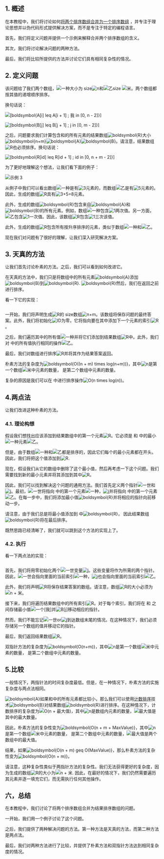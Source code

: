 ## 1. 概述

在本教程中，我们将讨论如何[将两个排序数组合并为一个排序数组](https://www.baeldung.com/java-merge-sorted-arrays) ，并专注于理论思想并以伪代码形式提供解决方案，而不是专注于特定的编程语言。

首先，我们将定义问题并提供一个示例来解释合并两个排序数组的含义。

其次，我们将讨论解决问题的两种方法。

最后，我们将比较所提供的方法并讨论它们具有相同复杂性的情况。

## 2. 定义问题

该问题给了我们两个数组，![一种](https://www.baeldung.com/wp-content/ql-cache/quicklatex.com-816b613a4f79d4bf9cb51396a9654120_l3.svg)大小为 size![n](https://www.baeldung.com/wp-content/ql-cache/quicklatex.com-ec4217f4fa5fcd92a9edceba0e708cf7_l3.svg)和![乙](https://www.baeldung.com/wp-content/ql-cache/quicklatex.com-c74288aabc0e2ca280d25d92bf1a1ec2_l3.svg)size ![米](https://www.baeldung.com/wp-content/ql-cache/quicklatex.com-fdc40b8ad1cdad0aab9d632215459d28_l3.svg)。两个数组都按其值的递增顺序排序。

换句话说：



 ![[boldsymbol{A[i] leq A[i + 1] ;  我 in [0, n - 2]}]](https://www.baeldung.com/wp-content/ql-cache/quicklatex.com-e1d85b0eaf7a6e2132a723283c7e3519_l3.svg)





 ![[boldsymbol{B[j] leq B[j + 1] ;  j in [0, m - 2]}]](https://www.baeldung.com/wp-content/ql-cache/quicklatex.com-54686261b5fccb9dc622162beb057fc8_l3.svg)



之后，问题要求我们计算包含和的所有元素的结果数组![boldsymbol{R}](https://www.baeldung.com/wp-content/ql-cache/quicklatex.com-829614cfa138c985cd4d7d0f835c7267_l3.svg)大小![boldsymbol{n+m}](https://www.baeldung.com/wp-content/ql-cache/quicklatex.com-77216f75d2276ecb34ec0008fc41dc5c_l3.svg)![boldsymbol{A}](https://www.baeldung.com/wp-content/ql-cache/quicklatex.com-ae85a3871b19aeca87c0e0698b401d55_l3.svg)![boldsymbol{B}](https://www.baeldung.com/wp-content/ql-cache/quicklatex.com-9bc2d78aea52537a3bcce4a2061956f7_l3.svg)。请注意，结果数组![R](https://www.baeldung.com/wp-content/ql-cache/quicklatex.com-d6abdd487c56e5efbb2c9522ed4b9360_l3.svg)也必须排序。换句话说：



 ![[boldsymbol{R[id] leq R[id + 1] ;  id in [0, n + m - 2]}]](https://www.baeldung.com/wp-content/ql-cache/quicklatex.com-2c2f450344d44a5f1df5a46f47765541_l3.svg)



为了更好地理解这个想法，让我们看下面的例子：

![示例 3](https://www.baeldung.com/wp-content/uploads/sites/4/2020/09/Example-3-1536x775-1-1024x517.png)

从例子中我们可以看出数组![一种](https://www.baeldung.com/wp-content/ql-cache/quicklatex.com-816b613a4f79d4bf9cb51396a9654120_l3.svg)是有![3](https://www.baeldung.com/wp-content/ql-cache/quicklatex.com-ce2009a45822333037922ccca0872a55_l3.svg)元素的，而数组![乙](https://www.baeldung.com/wp-content/ql-cache/quicklatex.com-c74288aabc0e2ca280d25d92bf1a1ec2_l3.svg)是有![5](https://www.baeldung.com/wp-content/ql-cache/quicklatex.com-48348ef601c56286abf49bafe09c7af1_l3.svg)元素的。因此，生成的数组![R](https://www.baeldung.com/wp-content/ql-cache/quicklatex.com-d6abdd487c56e5efbb2c9522ed4b9360_l3.svg)具有![3+5=8](https://www.baeldung.com/wp-content/ql-cache/quicklatex.com-8bf3259d4ae2af3bf9a622c1ead30a7a_l3.svg)元素。

此外，生成的数组![boldsymbol{R}](https://www.baeldung.com/wp-content/ql-cache/quicklatex.com-829614cfa138c985cd4d7d0f835c7267_l3.svg)包含来自![boldsymbol{A}](https://www.baeldung.com/wp-content/ql-cache/quicklatex.com-ae85a3871b19aeca87c0e0698b401d55_l3.svg)和![boldsymbol{B}](https://www.baeldung.com/wp-content/ql-cache/quicklatex.com-9bc2d78aea52537a3bcce4a2061956f7_l3.svg)的所有元素。例如，数组![一种](https://www.baeldung.com/wp-content/ql-cache/quicklatex.com-816b613a4f79d4bf9cb51396a9654120_l3.svg)包含![1](https://www.baeldung.com/wp-content/ql-cache/quicklatex.com-69a7c7fb1023d315f416440bca10d849_l3.svg)两次值。另一方面，![乙](https://www.baeldung.com/wp-content/ql-cache/quicklatex.com-c74288aabc0e2ca280d25d92bf1a1ec2_l3.svg)包含![1](https://www.baeldung.com/wp-content/ql-cache/quicklatex.com-69a7c7fb1023d315f416440bca10d849_l3.svg)一次值。因此，该数组![R](https://www.baeldung.com/wp-content/ql-cache/quicklatex.com-d6abdd487c56e5efbb2c9522ed4b9360_l3.svg)包含![1](https://www.baeldung.com/wp-content/ql-cache/quicklatex.com-69a7c7fb1023d315f416440bca10d849_l3.svg)三次该值。

此外，生成的数组![R](https://www.baeldung.com/wp-content/ql-cache/quicklatex.com-d6abdd487c56e5efbb2c9522ed4b9360_l3.svg)包含所有按升序排序的元素，类似于数组![一种](https://www.baeldung.com/wp-content/ql-cache/quicklatex.com-816b613a4f79d4bf9cb51396a9654120_l3.svg)和![乙](https://www.baeldung.com/wp-content/ql-cache/quicklatex.com-c74288aabc0e2ca280d25d92bf1a1ec2_l3.svg)。

现在我们对问题有了很好的理解，让我们深入研究解决方案。

## 3. 天真的方法

让我们首先讨论朴素的方法。之后，我们可以看到如何改进它。

在天真的方法中，我们只是将数组中的所有元素![boldsymbol{A}](https://www.baeldung.com/wp-content/ql-cache/quicklatex.com-ae85a3871b19aeca87c0e0698b401d55_l3.svg)添加![boldsymbol{B}](https://www.baeldung.com/wp-content/ql-cache/quicklatex.com-9bc2d78aea52537a3bcce4a2061956f7_l3.svg)到![boldsymbol{R}](https://www.baeldung.com/wp-content/ql-cache/quicklatex.com-829614cfa138c985cd4d7d0f835c7267_l3.svg). ![boldsymbol{R}](https://www.baeldung.com/wp-content/ql-cache/quicklatex.com-829614cfa138c985cd4d7d0f835c7267_l3.svg)然后，我们在返回之前进行排序。

看一下它的实现：

```

```

一开始，我们将声明生成![R](https://www.baeldung.com/wp-content/ql-cache/quicklatex.com-d6abdd487c56e5efbb2c9522ed4b9360_l3.svg)的 size数组![n+m](https://www.baeldung.com/wp-content/ql-cache/quicklatex.com-91263778e0adb33c8cd6939a7882bbf2_l3.svg)。该数组将保存问题的最终答案。此外，我们将初始化![ID](https://www.baeldung.com/wp-content/ql-cache/quicklatex.com-0f1c1ae0eb688189e3ce757109d82db0_l3.svg)为零，它将指向要在其中添加下一个元素的索引![R](https://www.baeldung.com/wp-content/ql-cache/quicklatex.com-d6abdd487c56e5efbb2c9522ed4b9360_l3.svg)。

之后，我们遍历其中的所有值![一种](https://www.baeldung.com/wp-content/ql-cache/quicklatex.com-816b613a4f79d4bf9cb51396a9654120_l3.svg)并将它们添加到结果数组![R](https://www.baeldung.com/wp-content/ql-cache/quicklatex.com-d6abdd487c56e5efbb2c9522ed4b9360_l3.svg)中。此外，我们对 中的所有值执行相同的操作![乙](https://www.baeldung.com/wp-content/ql-cache/quicklatex.com-c74288aabc0e2ca280d25d92bf1a1ec2_l3.svg)。

最后，我们对数组进行排序![R](https://www.baeldung.com/wp-content/ql-cache/quicklatex.com-d6abdd487c56e5efbb2c9522ed4b9360_l3.svg)并将其作为结果答案返回。

朴素方法的复杂度为![boldsymbol{O((n + m) times log(n+m))}](https://www.baeldung.com/wp-content/ql-cache/quicklatex.com-167fed0a03862501f7f3b342952b429c_l3.svg)，其中![n](https://www.baeldung.com/wp-content/ql-cache/quicklatex.com-ec4217f4fa5fcd92a9edceba0e708cf7_l3.svg)是第一个数组![米](https://www.baeldung.com/wp-content/ql-cache/quicklatex.com-fdc40b8ad1cdad0aab9d632215459d28_l3.svg)中元素的数量， 是第二个数组中元素的数量。

复杂的原因是我们可以在 中进行排序操作![O(n times log(n))](https://www.baeldung.com/wp-content/ql-cache/quicklatex.com-ad7940351940b55487c2c5f89ab6922d_l3.svg)。

## 4.两点法

让我们改进这种朴素的方法。

### 4.1. 理论构想

假设我们想找出应该添加到结果数组中的第一个元素![R](https://www.baeldung.com/wp-content/ql-cache/quicklatex.com-d6abdd487c56e5efbb2c9522ed4b9360_l3.svg)。它必须是 和 中的最小![一种](https://www.baeldung.com/wp-content/ql-cache/quicklatex.com-816b613a4f79d4bf9cb51396a9654120_l3.svg)元素![乙](https://www.baeldung.com/wp-content/ql-cache/quicklatex.com-c74288aabc0e2ca280d25d92bf1a1ec2_l3.svg)。

但是，由于数组![一种](https://www.baeldung.com/wp-content/ql-cache/quicklatex.com-816b613a4f79d4bf9cb51396a9654120_l3.svg)和![乙](https://www.baeldung.com/wp-content/ql-cache/quicklatex.com-c74288aabc0e2ca280d25d92bf1a1ec2_l3.svg)都是排序的，因此它们每个的最小元素都在开头。因此，我们将把这个值添加到![R](https://www.baeldung.com/wp-content/ql-cache/quicklatex.com-d6abdd487c56e5efbb2c9522ed4b9360_l3.svg).

现在，假设我们从它的数组中删除了这个最小值，然后再考虑一下这个问题。我们需要找到新的最小元素并将其添加到其中![R](https://www.baeldung.com/wp-content/ql-cache/quicklatex.com-d6abdd487c56e5efbb2c9522ed4b9360_l3.svg)。

因此，我们可以找到解决这个问题的通用方法。我们首先定义两个指针![一世](https://www.baeldung.com/wp-content/ql-cache/quicklatex.com-31318c5dcb226c69e0818e5f7d2422b5_l3.svg)和![j](https://www.baeldung.com/wp-content/ql-cache/quicklatex.com-b09880662630fc49b25d42badb906d51_l3.svg)。最初，![一世](https://www.baeldung.com/wp-content/ql-cache/quicklatex.com-31318c5dcb226c69e0818e5f7d2422b5_l3.svg)将指向 中的第一个元素![一种](https://www.baeldung.com/wp-content/ql-cache/quicklatex.com-816b613a4f79d4bf9cb51396a9654120_l3.svg)，![j](https://www.baeldung.com/wp-content/ql-cache/quicklatex.com-b09880662630fc49b25d42badb906d51_l3.svg)并将指向 中的第一个元素![乙](https://www.baeldung.com/wp-content/ql-cache/quicklatex.com-c74288aabc0e2ca280d25d92bf1a1ec2_l3.svg)。在每一步中，我们将添加最小值![boldsymbol{R}](https://www.baeldung.com/wp-content/ql-cache/quicklatex.com-829614cfa138c985cd4d7d0f835c7267_l3.svg)并将相应的指针向前移动一步。

请注意，由于我们总是将最小值添加到 中![boldsymbol{R}](https://www.baeldung.com/wp-content/ql-cache/quicklatex.com-829614cfa138c985cd4d7d0f835c7267_l3.svg)， 因此结果数组![boldsymbol{R}](https://www.baeldung.com/wp-content/ql-cache/quicklatex.com-829614cfa138c985cd4d7d0f835c7267_l3.svg)将在最后排序。

既然思路已经清晰了，我们就可以跳到这个方法的实现上了。

### 4.2. 执行

看一下两点法的实现：

```

```

首先，我们将用零初始化两个![一世](https://www.baeldung.com/wp-content/ql-cache/quicklatex.com-31318c5dcb226c69e0818e5f7d2422b5_l3.svg)变量![j](https://www.baeldung.com/wp-content/ql-cache/quicklatex.com-b09880662630fc49b25d42badb906d51_l3.svg)。这些变量将作为所需的两个指针。因此，![一世](https://www.baeldung.com/wp-content/ql-cache/quicklatex.com-31318c5dcb226c69e0818e5f7d2422b5_l3.svg)会指向里面的当前索引![一种](https://www.baeldung.com/wp-content/ql-cache/quicklatex.com-816b613a4f79d4bf9cb51396a9654120_l3.svg)，![j](https://www.baeldung.com/wp-content/ql-cache/quicklatex.com-b09880662630fc49b25d42badb906d51_l3.svg)也会指向里面的当前索引![乙](https://www.baeldung.com/wp-content/ql-cache/quicklatex.com-c74288aabc0e2ca280d25d92bf1a1ec2_l3.svg)。

此外，我们将声明![R](https://www.baeldung.com/wp-content/ql-cache/quicklatex.com-d6abdd487c56e5efbb2c9522ed4b9360_l3.svg)将保存结果答案的数组。请注意，数组![R](https://www.baeldung.com/wp-content/ql-cache/quicklatex.com-d6abdd487c56e5efbb2c9522ed4b9360_l3.svg)的大小必须为![n + 米](https://www.baeldung.com/wp-content/ql-cache/quicklatex.com-8566979bb8c077cb38c12facd879a65f_l3.svg)。

接下来，我们将遍历结果数组中的所有索引![R](https://www.baeldung.com/wp-content/ql-cache/quicklatex.com-d6abdd487c56e5efbb2c9522ed4b9360_l3.svg)。对于每个索引，我们将在 和 之间存储最小值![一个[我]](https://www.baeldung.com/wp-content/ql-cache/quicklatex.com-42484bff0529bb02d3d57d306e1b611b_l3.svg)并![B[j]](https://www.baeldung.com/wp-content/ql-cache/quicklatex.com-69dc117c3f8d86b2a58de95f872e1522_l3.svg)移动相应的指针。

然而，我们不能忘记![一世](https://www.baeldung.com/wp-content/ql-cache/quicklatex.com-31318c5dcb226c69e0818e5f7d2422b5_l3.svg)or![j](https://www.baeldung.com/wp-content/ql-cache/quicklatex.com-b09880662630fc49b25d42badb906d51_l3.svg)到达数组末尾的情况。在这种情况下，我们必须存储另一个数组的值并移动它的指针。

最后，我们返回结果数组![R](https://www.baeldung.com/wp-content/ql-cache/quicklatex.com-d6abdd487c56e5efbb2c9522ed4b9360_l3.svg)。

双指针方法的复杂度为![boldsymbol{O(n+m)}](https://www.baeldung.com/wp-content/ql-cache/quicklatex.com-a383e2190a44edc20ed39a705de613c0_l3.svg)，其中![n](https://www.baeldung.com/wp-content/ql-cache/quicklatex.com-ec4217f4fa5fcd92a9edceba0e708cf7_l3.svg)是第一个数组![米](https://www.baeldung.com/wp-content/ql-cache/quicklatex.com-fdc40b8ad1cdad0aab9d632215459d28_l3.svg)中元素的数量， 是第二个数组中元素的数量。

## 5.比较

一般情况下，两指针法的时间复杂度最低。但是，在一种情况下，朴素方法的实施复杂度与两点法相同。

![boldsymbol{A}](https://www.baeldung.com/wp-content/ql-cache/quicklatex.com-ae85a3871b19aeca87c0e0698b401d55_l3.svg)如果和中的所有元素都比较小，那么我们可以使用[计数排序](https://www.baeldung.com/java-counting-sort)技术![boldsymbol{B}](https://www.baeldung.com/wp-content/ql-cache/quicklatex.com-9bc2d78aea52537a3bcce4a2061956f7_l3.svg)对结果数组![boldsymbol{R}](https://www.baeldung.com/wp-content/ql-cache/quicklatex.com-829614cfa138c985cd4d7d0f835c7267_l3.svg)进行排序。在这种情况下，计数排序的复杂度为![O(n + 最大值)](https://www.baeldung.com/wp-content/ql-cache/quicklatex.com-4d6db11f83baadd44b2ea5cbe1f4cb2c_l3.svg)，其中![n](https://www.baeldung.com/wp-content/ql-cache/quicklatex.com-ec4217f4fa5fcd92a9edceba0e708cf7_l3.svg)是数组内元素的数量，![最大值](https://www.baeldung.com/wp-content/ql-cache/quicklatex.com-6810d7eee7fb5ed6b282124e30b55294_l3.svg)是其中的最大数量。

因此，朴素方法的复杂性变为![boldsymbol{O(n + m + MaxValue)}](https://www.baeldung.com/wp-content/ql-cache/quicklatex.com-0f17826cb9e0024f0a45f26722661ef9_l3.svg)，其中![n](https://www.baeldung.com/wp-content/ql-cache/quicklatex.com-ec4217f4fa5fcd92a9edceba0e708cf7_l3.svg)是第一个数组![米](https://www.baeldung.com/wp-content/ql-cache/quicklatex.com-fdc40b8ad1cdad0aab9d632215459d28_l3.svg)中元素的数量， 是第二个数组中元素的数量，![最大值](https://www.baeldung.com/wp-content/ql-cache/quicklatex.com-6810d7eee7fb5ed6b282124e30b55294_l3.svg)是两个数组中的最大值。

结果，如果![boldsymbol{O(n + m) geq O(MaxValue)}](https://www.baeldung.com/wp-content/ql-cache/quicklatex.com-b78e64ea7b5db6e3a9262fed2412b7d0_l3.svg)，那么朴素方法的复杂性变为![boldsymbol{O(n + m)}](https://www.baeldung.com/wp-content/ql-cache/quicklatex.com-e0c70afb7a1aa550d5919ef07e7067ea_l3.svg)。

请注意，这种复杂性类似于两指针方法的复杂性。我们无法获得更好的复杂度，因为生成的数组![R](https://www.baeldung.com/wp-content/ql-cache/quicklatex.com-d6abdd487c56e5efbb2c9522ed4b9360_l3.svg)的大小为![n + 米](https://www.baeldung.com/wp-content/ql-cache/quicklatex.com-8566979bb8c077cb38c12facd879a65f_l3.svg). 因此，在最好的情况下，我们仍然需要遍历其元素并逐一填充它们，而无需执行任何其他操作。

## 六，总结

在本教程中，我们讨论了将两个排序数组合并为结果排序数组的问题。

一开始，我们用一个例子讨论了这个问题。

之后，我们提供了两种解决问题的方法。第一种方法是天真的方法，而第二种方法是两点法。

最后，我们对两种方法进行了比较，并提供了朴素方法和双指针方法达到相同复杂度的情况。